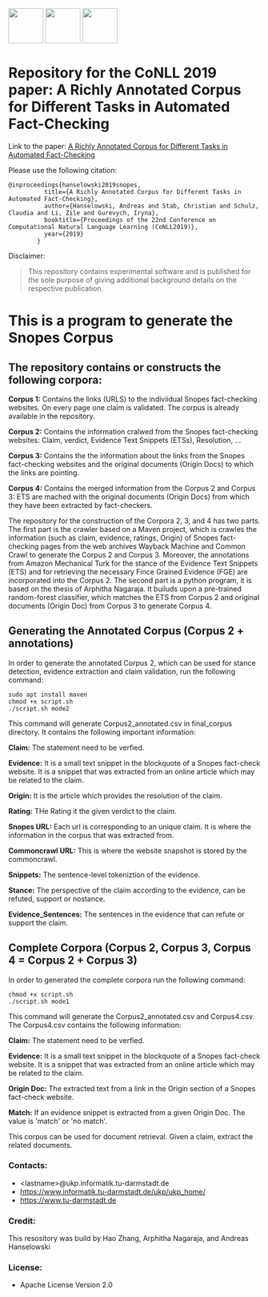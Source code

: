 <img src="https://user-images.githubusercontent.com/29311022/27184688-27629126-51e3-11e7-9a23-276628da2430.png" height=70px/>
<img src="https://user-images.githubusercontent.com/29311022/27278631-2e19f99e-54e2-11e7-919c-f89ae0c90648.png" height=70px/>
<img src="https://user-images.githubusercontent.com/29311022/27184769-65c6583a-51e3-11e7-90e0-12a4bdf292e2.png" height=70px/>

# Repository for the CoNLL 2019 paper: A Richly Annotated Corpus for Different Tasks in Automated Fact-Checking



Link to the paper: [A Richly Annotated Corpus for Different Tasks in Automated Fact-Checking](https://arxiv.org/...)

Please use the following citation:
```
@inproceedings{hanselowski2019snopes,
          title={A Richly Annotated Corpus for Different Tasks in Automated Fact-Checking},
          author={Hanselowski, Andreas and Stab, Christian and Schulz, Claudia and Li, Zile and Gurevych, Iryna},
          booktitle={Proceedings of the 22nd Conference on Computational Natural Language Learning (CoNLL2019)},
          year={2019}
        }
```


Disclaimer:
> This repository contains experimental software and is published for the sole purpose of giving additional background details on the respective publication.





# This is a program to generate the Snopes Corpus

## The repository contains or constructs the following corpora:


**Corpus 1:** Contains the links (URLS) to the indiviidual Snopes fact-checking websites. On every page one claim is validated. The corpus is already available in the repository. 

**Corpus 2:** Contains the information cralwed from the Snopes fact-checking websites: Claim, verdict, Evidence Text Snippets (ETSs), Resolution, ...

**Corpus 3:** Contains the the information about the links from the Snopes fact-checking websites and the original documents (Origin Docs) to which the links are pointing. 

**Corpus 4:** Contains the merged information from the Corpus 2 and Corpus 3: ETS are mached with the original documents (Origin Docs) from which they have been extracted by fact-checkers.


The repository for the construction of the Corpora 2, 3, and 4 has two parts.
The first part is the crawler based on a Maven project, which is crawles the information (such as claim, evidence, ratings, Origin) of Snopes fact-checking pages 
from the web archives Wayback Machine and Common Crawl to generate the Corpus 2 and Corpus 3.
Moreover, the annotations from Amazon Mechanical Turk for the stance of the Evidence Text Snippets (ETS) and for retrieving the necessary Fince Grained Evidence (FGE) 
are incorporated into the Corpus 2. 
The second part is a python program, it is based on the thesis of Arphitha Nagaraja.
It builuds upon a pre-trained random-forest classifier, 
which matches the ETS from Corpus 2 and original documents (Origin Doc) from Corpus 3 to generate Corpus 4. 


## Generating the Annotated Corpus (Corpus 2 + annotations)

In order to generate the annotated Corpus 2, which can be used for stance detection, evidence extraction and claim validation, run the following command:
	
	sudo apt install maven
	chmod +x script.sh
	./script.sh mode2

This command will generate Corpus2_annotated.csv in final_corpus directory. It contains the following important information:

**Claim:** The statement need to be verfied.

**Evidence:** It is a small text snippet in the blockquote of a Snopes fact-check website. It is a snippet that was extracted from an online article which may be related to the claim.

**Origin:** It is the article which provides the resolution of the claim.

**Rating:** THe Rating it the given verdict to the claim.

**Snopes URL:** Each url is corresponding to an unique claim. It is where the information in the corpus that was extracted from.

**Commoncrawl URL:** This is where the website snapshot is stored by the commoncrawl.

**Snippets:** The sentence-level tokeniztion of the evidence.

**Stance:** The perspective of the claim according to the evidence, can be refuted, support or nostance.

**Evidence_Sentences:** The sentences in the evidence that can refute or support the claim.




## Complete Corpora (Corpus 2, Corpus 3, Corpus 4 = Corpus 2 + Corpus 3)

In order to generated the complete corpora run the following command:
	
	chmod +x script.sh
	./script.sh mode1

This command will generate the Corpus2_annotated.csv and Corpus4.csv. The Corpus4.csv contains the following information:

**Claim:** The statement need to be verfied.

**Evidence:** It is a small text snippet in the blockquote of a Snopes fact-check website. It is a snippet that was extracted from an online article which may be related to the claim.

**Origin Doc:** The extracted text from a link in the Origin section of a Snopes fact-check website.

**Match:** If an evidence snippet is extracted from a given Origin Doc. The value is 'match' or 'no match'.

This corpus can be used for document retrieval. Given a claim, extract the related documents. 


### Contacts:
  * \<lastname\>@ukp.informatik.tu-darmstadt.de
  * https://www.informatik.tu-darmstadt.de/ukp/ukp_home/
  * https://www.tu-darmstadt.de    
  


### Credit: 

This resository was build by Hao Zhang, Arphitha Nagaraja, and Andreas Hanselowski 


### License:
  * Apache License Version 2.0
 
